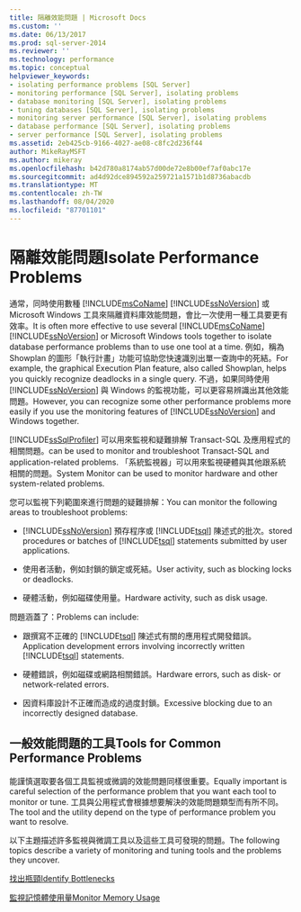 ```yaml
---
title: 隔離效能問題 | Microsoft Docs
ms.custom: ''
ms.date: 06/13/2017
ms.prod: sql-server-2014
ms.reviewer: ''
ms.technology: performance
ms.topic: conceptual
helpviewer_keywords:
- isolating performance problems [SQL Server]
- monitoring performance [SQL Server], isolating problems
- database monitoring [SQL Server], isolating problems
- tuning databases [SQL Server], isolating problems
- monitoring server performance [SQL Server], isolating problems
- database performance [SQL Server], isolating problems
- server performance [SQL Server], isolating problems
ms.assetid: 2eb425cb-9166-4027-ae08-c8fc2d236f44
author: MikeRayMSFT
ms.author: mikeray
ms.openlocfilehash: b42d780a8174ab57d00de72e8b00ef7af0abc17e
ms.sourcegitcommit: ad4d92dce894592a259721a1571b1d8736abacdb
ms.translationtype: MT
ms.contentlocale: zh-TW
ms.lasthandoff: 08/04/2020
ms.locfileid: "87701101"
---
```

# <a name="isolate-performance-problems"></a><span data-ttu-id="6c912-102">隔離效能問題</span><span class="sxs-lookup"><span data-stu-id="6c912-102">Isolate Performance Problems</span></span>
  <span data-ttu-id="6c912-103">通常，同時使用數種 [!INCLUDE[msCoName](../../includes/msconame-md.md)] [!INCLUDE[ssNoVersion](../../includes/ssnoversion-md.md)] 或 Microsoft Windows 工具來隔離資料庫效能問題，會比一次使用一種工具要更有效率。</span><span class="sxs-lookup"><span data-stu-id="6c912-103">It is often more effective to use several [!INCLUDE[msCoName](../../includes/msconame-md.md)] [!INCLUDE[ssNoVersion](../../includes/ssnoversion-md.md)] or Microsoft Windows tools together to isolate database performance problems than to use one tool at a time.</span></span> <span data-ttu-id="6c912-104">例如，稱為 Showplan 的圖形「執行計畫」功能可協助您快速識別出單一查詢中的死結。</span><span class="sxs-lookup"><span data-stu-id="6c912-104">For example, the graphical Execution Plan feature, also called Showplan, helps you quickly recognize deadlocks in a single query.</span></span> <span data-ttu-id="6c912-105">不過，如果同時使用 [!INCLUDE[ssNoVersion](../../includes/ssnoversion-md.md)] 與 Windows 的監視功能，可以更容易辨識出其他效能問題。</span><span class="sxs-lookup"><span data-stu-id="6c912-105">However, you can recognize some other performance problems more easily if you use the monitoring features of [!INCLUDE[ssNoVersion](../../includes/ssnoversion-md.md)] and Windows together.</span></span>  
  
 [!INCLUDE[ssSqlProfiler](../../includes/sssqlprofiler-md.md)] <span data-ttu-id="6c912-106">可以用來監視和疑難排解 Transact-SQL 及應用程式的相關問題。</span><span class="sxs-lookup"><span data-stu-id="6c912-106">can be used to monitor and troubleshoot Transact-SQL and application-related problems.</span></span> <span data-ttu-id="6c912-107">「系統監視器」可以用來監視硬體與其他跟系統相關的問題。</span><span class="sxs-lookup"><span data-stu-id="6c912-107">System Monitor can be used to monitor hardware and other system-related problems.</span></span>  
  
 <span data-ttu-id="6c912-108">您可以監視下列範圍來進行問題的疑難排解：</span><span class="sxs-lookup"><span data-stu-id="6c912-108">You can monitor the following areas to troubleshoot problems:</span></span>  
  
-   [!INCLUDE[ssNoVersion](../../includes/ssnoversion-md.md)] <span data-ttu-id="6c912-109">預存程序或 [!INCLUDE[tsql](../../includes/tsql-md.md)] 陳述式的批次。</span><span class="sxs-lookup"><span data-stu-id="6c912-109">stored procedures or batches of [!INCLUDE[tsql](../../includes/tsql-md.md)] statements submitted by user applications.</span></span>  
  
-   <span data-ttu-id="6c912-110">使用者活動，例如封鎖的鎖定或死結。</span><span class="sxs-lookup"><span data-stu-id="6c912-110">User activity, such as blocking locks or deadlocks.</span></span>  
  
-   <span data-ttu-id="6c912-111">硬體活動，例如磁碟使用量。</span><span class="sxs-lookup"><span data-stu-id="6c912-111">Hardware activity, such as disk usage.</span></span>  
  
 <span data-ttu-id="6c912-112">問題涵蓋了：</span><span class="sxs-lookup"><span data-stu-id="6c912-112">Problems can include:</span></span>  
  
-   <span data-ttu-id="6c912-113">跟撰寫不正確的 [!INCLUDE[tsql](../../includes/tsql-md.md)] 陳述式有關的應用程式開發錯誤。</span><span class="sxs-lookup"><span data-stu-id="6c912-113">Application development errors involving incorrectly written [!INCLUDE[tsql](../../includes/tsql-md.md)] statements.</span></span>  
  
-   <span data-ttu-id="6c912-114">硬體錯誤，例如磁碟或網路相關錯誤。</span><span class="sxs-lookup"><span data-stu-id="6c912-114">Hardware errors, such as disk- or network-related errors.</span></span>  
  
-   <span data-ttu-id="6c912-115">因資料庫設計不正確而造成的過度封鎖。</span><span class="sxs-lookup"><span data-stu-id="6c912-115">Excessive blocking due to an incorrectly designed database.</span></span>  
  
## <a name="tools-for-common-performance-problems"></a><span data-ttu-id="6c912-116">一般效能問題的工具</span><span class="sxs-lookup"><span data-stu-id="6c912-116">Tools for Common Performance Problems</span></span>  
 <span data-ttu-id="6c912-117">能謹慎選取要各個工具監視或微調的效能問題同樣很重要。</span><span class="sxs-lookup"><span data-stu-id="6c912-117">Equally important is careful selection of the performance problem that you want each tool to monitor or tune.</span></span> <span data-ttu-id="6c912-118">工具與公用程式會根據想要解決的效能問題類型而有所不同。</span><span class="sxs-lookup"><span data-stu-id="6c912-118">The tool and the utility depend on the type of performance problem you want to resolve.</span></span>  
  
 <span data-ttu-id="6c912-119">以下主題描述許多監視與微調工具以及這些工具可發現的問題。</span><span class="sxs-lookup"><span data-stu-id="6c912-119">The following topics describe a variety of monitoring and tuning tools and the problems they uncover.</span></span>  
  
 [<span data-ttu-id="6c912-120">找出瓶頸</span><span class="sxs-lookup"><span data-stu-id="6c912-120">Identify Bottlenecks</span></span>](identify-bottlenecks.md)  
  
 [<span data-ttu-id="6c912-121">監視記憶體使用量</span><span class="sxs-lookup"><span data-stu-id="6c912-121">Monitor Memory Usage</span></span>](../performance-monitor/monitor-memory-usage.md)  
  
  
